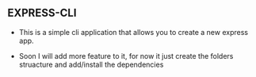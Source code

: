 ## EXPRESS-CLI

- This is a simple cli application that allows you to create a new express app.

- Soon I will add more feature to it, for now it just create the folders struacture
and add/install the dependencies